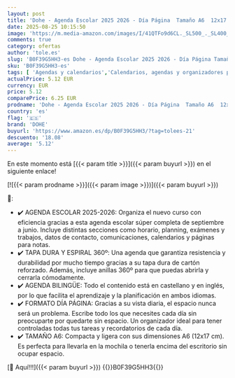 ```yaml
---
layout: post
title: 'Dohe - Agenda Escolar 2025 2026 - Día Página  Tamaño A6  12x17 cm   Español e Inglés  Septiembre a Junio  Cierre de Espiral  Tapa Dura - SYSTEM Verde'
date: 2025-08-25 10:15:50
image: 'https://m.media-amazon.com/images/I/41QTFo9d6CL._SL500_._SL400_.jpg'
comments: true
category: ofertas
author: 'tole.es'
slug: 'B0F39G5HH3-es Dohe - Agenda Escolar 2025 2026 - Día Página Tamaño A6...'
sku: 'B0F39G5HH3-es'
tags: [ 'Agendas y calendarios','Calendarios, agendas y organizadores personales','Oficina y papelería','dohe','escolar','🇪🇸', ]
actualPrice: 5.12 EUR
currency: EUR
price: 5.12
comparePrice: 6.25 EUR
prodname: 'Dohe - Agenda Escolar 2025 2026 - Día Página  Tamaño A6  12x17 cm   Español e Inglés  Septiembre a Junio  Cierre de Espiral  Tapa Dura - SYSTEM Verde'
country: 'es'
flag: '🇪🇸'
brand: 'DOHE'
buyurl: 'https://www.amazon.es/dp/B0F39G5HH3/?tag=tolees-21'
descuento: '18.08'
average: '5.12'
---
```


En este momento está [{{< param title >}}]({{< param buyurl >}}) en el siguiente enlace!

[![{{< param prodname >}}]({{< param image >}})]({{< param buyurl >}})

🔎:

- ✔️ AGENDA ESCOLAR 2025-2026: Organiza el nuevo curso con eficiencia gracias a esta agenda escolar súper completa de septiembre a junio. Incluye distintas secciones como horario, planning, exámenes y trabajos, datos de contacto, comunicaciones, calendarios y páginas para notas.
- ✔️ TAPA DURA Y ESPIRAL 360º: Una agenda que garantiza resistencia y durabilidad por mucho tiempo gracias a su tapa dura de cartón reforzado. Además, incluye anillas 360º para que puedas abrirla y cerrarla cómodamente.
- ✔️ AGENDA BILINGÜE: Todo el contenido está en castellano y en inglés, por lo que facilita el aprendizaje y la planificación en ambos idiomas.
- ✔️ FORMATO DÍA PÁGINA: Gracias a su vista diaria, el espacio nunca será un problema. Escribe todo los que necesites cada día sin preocuparte por quedarte sin espacio. Un organizador ideal para tener controladas todas tus tareas y recordatorios de cada día.
- ✔️ TAMAÑO A6: Compacta y ligera con sus dimensiones A6 (12x17 cm). Es perfecta para llevarla en la mochila o tenerla encima del escritorio sin ocupar espacio.

[🛒 Aquí!!!]({{< param buyurl >}})
{{<world>}}B0F39G5HH3{{</world>}}
